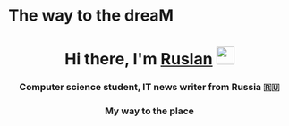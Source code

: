 # The way to the dreaM

<h1 align="center">Hi there, I'm <a href="https://daniilshat.ru/" target="_blank">Ruslan</a> 
<img src="https://github.com/blackcater/blackcater/raw/main/images/Hi.gif" height="32"/></h1>
<h3 align="center">Computer science student, IT news writer from Russia 🇷🇺</h3>
<h3 align="center">My way to the place</h3>
